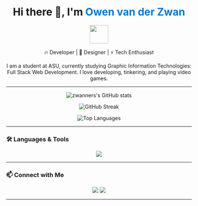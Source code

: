 <!-- Profile Header -->
<h1 align="center">
  Hi there 👋, I'm <span style="color:#007ACC;">Owen van der Zwan</span>
</h1>

<div align="center">
  <img src="https://media.giphy.com/media/hvRJCLFzcasrR4ia7z/giphy.gif" width="50" />
</div>

<p align="center">
  🔥 Developer | 🎨 Designer | ⚡ Tech Enthusiast
</p>
<p align="center">
  I am a student at ASU, currently studying Graphic Information Technologies: Full Stack Web Development. I love developing, tinkering, and playing video games. 
</p>

---

<!-- GitHub Stats Card -->
<p align="center">
  <img src="https://github-readme-stats.vercel.app/api?username=zwanner&show_icons=true&theme=radical&hide_border=true" alt="zwanners's GitHub stats" />
</p>

<!-- GitHub Streak -->
<p align="center">
  <img src="https://streak-stats.demolab.com?user=zwanner&theme=tokyonight&hide_border=true&date_format=M%20j%5B%2C%20Y%5D" alt="GitHub Streak" />
</p>

<!-- Top Languages -->
<p align="center">
  <img src="https://github-readme-stats.vercel.app/api/top-langs/?username=zwanner&layout=compact&theme=radical&hide_border=true" alt="Top Languages" />
</p>

---

### 🛠️ Languages & Tools

<p align="center">
  <img src="https://skillicons.dev/icons?i=python,java,js,html,css,react,nodejs,figma,ps,ai,vscode,github,linux" />
</p>

---

### 📫 Connect with Me

<p align="center">
  <a href="https://linkedin.com/in/owenvdz" target="_blank"><img src="https://img.shields.io/badge/LinkedIn-%230077B5?style=for-the-badge&logo=linkedin&logoColor=white" /></a>
  <a href="mailto:ovanderz@asu.edu"><img src="https://img.shields.io/badge/Email-D14836?style=for-the-badge&logo=gmail&logoColor=white" /></a>
</p>

---


